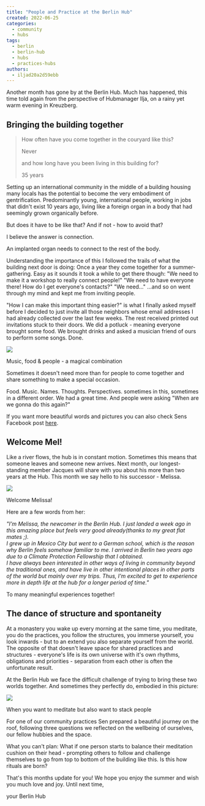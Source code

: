 ```yaml
---
title: "People and Practice at the Berlin Hub"
created: 2022-06-25
categories: 
  - community
  - hubs
tags: 
  - berlin
  - berlin-hub
  - hubs
  - practices-hubs
authors: 
  - iljad20a2d59ebb
---
```


Another month has gone by at the Berlin Hub. Much has happened, this time told again from the perspective of Hubmanager Ilja, on a rainy yet warm evening in Kreuzberg.

## Bringing the building together

> How often have you come together in the couryard like this?
> 
> Never
> 
> and how long have you been living in this building for?
> 
> 35 years

Setting up an international community in the middle of a building housing many locals has the potential to become the very embodiment of gentrification. Predominantly young, international people, working in jobs that didn't exist 10 years ago, living like a foreign organ in a body that had seemingly grown organically before.

But does it have to be like that? And if not - how to avoid that?

I believe the answer is connection.

An implanted organ needs to connect to the rest of the body.

Understanding the importance of this I followed the trails of what the building next door is doing: Once a year they come together for a summer-gathering. Easy as it sounds it took a while to get there though: "We need to make it a workshop to really connect people!" "We need to have everyone there! How do I get everyone's contacts?" "We need..." ...and so on went through my mind and kept me from inviting people.

"How I can make this important thing easier?" is what I finally asked myself before I decided to just invite all those neighbors whose email addresses I had already collected over the last few weeks. The rest received printed out invitations stuck to their doors. We did a potluck - meaning everyone brought some food. We brought drinks and asked a musician friend of ours to perform some songs. Done.

![](/assets/images/4-1024x768.jpg)

Music, food & people - a magical combination

Sometimes it doesn't need more than for people to come together and share something to make a special occasion.

Food. Music. Names. Thoughts. Perspectives. sometimes in this, sometimes in a different order. We had a great time. And people were asking "When are we gonna do this again?"

If you want more beautiful words and pictures you can also check Sens Facebook post [here](https://www.facebook.com/sen.zhan.3/posts/pfbid037oeosTdhwe5VqTJ75S4cdbKQXtvRKPUFb2gVpWCtfsR4TZWxtSBFJCnJZPNWxbCfl).

## Welcome Mel!

Like a river flows, the hub is in constant motion. Sometimes this means that someone leaves and someone new arrives. Next month, our longest-standing member Jacques will share with you about his more than two years at the Hub. This month we say hello to his successor - Melissa.

![](/assets/images/Mel.jpeg)

Welcome Melissa!

Here are a few words from her:

_"I’m Melissa, the newcomer in the Berlin Hub. I just landed a week ago in this amazing place but feels very good already(thanks to my great flat mates ;)._  
_I grew up in Mexico City but went to a German school, which is the reason why Berlin feels somehow familiar to me. I arrived in Berlin two years ago due to a Climate Protection Fellowship that I obtained.  
I have always been interested in other ways of living in community beyond the traditional ones, and have live in other intentional places in other parts of the world but mainly over my trips. Thus, I’m excited to get to experience more in depth life at the hub for a longer period of time."_

To many meaningful experiences together!

## The dance of structure and spontaneity

At a monastery you wake up every morning at the same time, you meditate, you do the practices, you follow the structures, you immerse yourself, you look inwards - but to an extend you also separate yourself from the world. The opposite of that doesn't leave space for shared practices and structures - everyone's life is its own universe with it's own rhythms, obligations and priorities - separation from each other is often the unfortunate result.

At the Berlin Hub we face the difficult challenge of trying to bring these two worlds together. And sometimes they perfectly do, embodied in this picture:

![](/assets/images/Meditation-hats-1024x768.jpeg)

When you want to meditate but also want to stack people

For one of our community practices Sen prepared a beautiful journey on the roof, following three questions we reflected on the wellbeing of ourselves, our fellow hubbies and the space.

What you can't plan: What if one person starts to balance their meditation cushion on their head - prompting others to follow and challenge themselves to go from top to bottom of the building like this. Is this how rituals are born?

That's this months update for you! We hope you enjoy the summer and wish you much love and joy. Until next time,

your Berlin Hub
